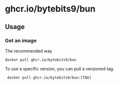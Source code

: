 # ghcr.io/bytebits9/bun

## Usage

### Get an image

The recommended way

``` docker pull ghcr.io/bytebits9/bun ```

To use a specific version, you can pull a versioned tag.

``` docker pull ghcr.io/bytebits9/bun:[TAG]```
